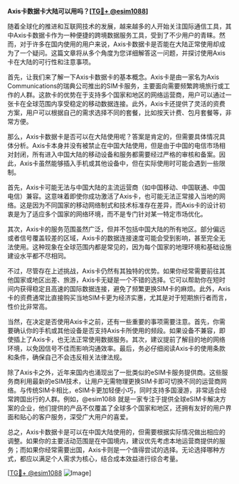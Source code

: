 **Axis卡数据卡大陆可以用吗？[[TG💪+ @esim1088](https://t.me/s/esim1088)]**

随着全球化的推进和互联网技术的发展，越来越多的人开始关注国际通信工具，其中Axis卡数据卡作为一种便捷的跨境数据服务工具，受到了不少用户的青睐。然而，对于许多在国内使用的用户来说，Axis卡数据卡是否能在大陆正常使用却成为了一个疑问。这篇文章将从多个角度为您详细解答这一问题，并探讨使用Axis卡在大陆的可行性和注意事项。

首先，让我们来了解一下Axis卡数据卡的基本概念。Axis卡是由一家名为Axis Communications的瑞典公司推出的SIM卡服务，主要面向需要频繁跨境旅行或工作的人群。这款卡的优势在于支持多个国家和地区的网络运营商，用户可以通过一张卡在全球范围内享受稳定的移动数据连接。此外，Axis卡还提供了灵活的资费方案，用户可以根据自己的需求选择不同的套餐，比如按天计费、包月套餐等，非常方便。

那么，Axis卡数据卡是否可以在大陆使用呢？答案是肯定的，但需要具体情况具体分析。Axis卡本身并没有被禁止在中国大陆使用，但是由于中国的电信市场相对封闭，所有进入中国大陆的移动设备和服务都需要经过严格的审核和备案。因此，Axis卡虽然能够插入手机或其他设备中，但在实际使用时可能会遇到一些限制。

首先，Axis卡可能无法与中国大陆的主流运营商（如中国移动、中国联通、中国电信）兼容。这意味着即使你成功激活了Axis卡，也可能无法正常接入当地的网络。这是因为不同国家的移动网络制式和技术标准存在差异，而Axis卡的设计初衷是为了适应多个国家的网络环境，而不是专门针对某一特定市场优化。

其次，Axis卡的服务范围虽然广泛，但并不包括中国大陆的所有地区。部分偏远或者信号覆盖较差的区域，Axis卡的数据连接速度可能会受到影响，甚至完全无法使用。这种现象在全球范围内都是常见的，因为每个国家的地理环境和基础设施建设水平都不尽相同。

不过，尽管存在上述挑战，Axis卡仍然有其独特的优势。如果你经常需要前往其他国家或地区出差、旅游，Axis卡无疑是一个不错的选择。它可以帮助你在短时间内获得稳定且高速的国际数据连接，避免了频繁更换SIM卡的麻烦。此外，Axis卡的资费通常比直接购买当地SIM卡更为经济实惠，尤其是对于短期旅行者而言，性价比非常高。

当然，在决定是否使用Axis卡之前，还有一些重要的事项需要注意。首先，你需要确认你的手机或其他设备是否支持Axis卡所使用的频段。如果设备不兼容，即使插上了Axis卡，也无法正常使用数据服务。其次，建议提前了解目的地的网络环境，以免因信号不佳而影响沟通效率。最后，务必仔细阅读Axis卡的使用条款和条件，确保自己不会违反相关法律法规。

除了Axis卡之外，近年来国内也涌现出了一批类似的eSIM卡服务提供商。这些服务商利用最新的eSIM技术，让用户无需物理更换SIM卡即可切换不同的运营商网络。与传统SIM卡相比，eSIM卡更加轻便小巧，同时支持多国漫游，非常适合经常跨国出行的人群。例如，@esim1088 就是一家专注于提供全球eSIM卡解决方案的企业，他们提供的产品不仅覆盖了全球多个国家和地区，还拥有友好的用户界面和贴心的客户服务，深受广大用户的喜爱。

总之，Axis卡数据卡是可以在中国大陆使用的，但需要根据实际情况做出相应的调整。如果你的主要活动范围是在中国境内，建议优先考虑本地运营商提供的服务；而如果你经常需要出国，Axis卡则是一个值得尝试的选择。无论选择哪种方式，都应以满足个人需求为核心，结合成本效益进行综合考量。

[[TG💪+ @esim1088](https://t.me/s/esim1088) ![Image](https://i.postimg.cc/4NQfJmqS/Snipaste-2025-05-13-00-14-12.png)]